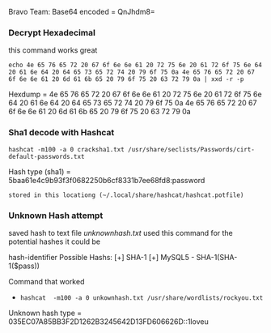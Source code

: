 Bravo Team:
Base64 encoded      = QnJhdm8=


### Decrypt Hexadecimal

this command works great

`echo 4e 65 76 65 72 20 67 6f 6e 6e 61 20 72 75 6e 20 61 72 6f 75 6e 64 20 61 6e 64 20 64 65 73 65 72 74 20 79 6f 75 0a 4e 65 76 65 72 20 67 6f 6e 6e 61 20 6d 61 6b 65 20 79 6f 75 20 63 72 79 0a | xxd -r -p`



Hexdump             = 4e 65 76 65 72 20 67 6f 6e 6e 61 20 72 75 6e 20 61 72 6f 75 6e 64 20 61 6e 64 20 64 65 73 65 72 74 20 79 6f 75 0a 4e 65 76 65 72 20 67 6f 6e 6e 61 20 6d 61 6b 65 20 79 6f 75 20 63 72 79 0a


### Sha1 decode with Hashcat

`hashcat -m100 -a 0 cracksha1.txt /usr/share/seclists/Passwords/cirt-default-passwords.txt`

Hash type (sha1)    = 5baa61e4c9b93f3f0682250b6cf8331b7ee68fd8:password
    
    stored in this locationg (~/.local/share/hashcat/hashcat.potfile)


### Unknown Hash attempt
saved hash to text file _unknownhash.txt_
used this command for the potential hashes it could be 

hash-identifier 
Possible Hashs:
[+] SHA-1
[+] MySQL5 - SHA-1(SHA-1($pass))

Command that worked
* `hashcat  -m100 -a 0 unkownhash.txt /usr/share/wordlists/rockyou.txt`




Unknown hash type   = 035EC07A85BB3F2D1262B3245642D13FD606626D::1loveu 